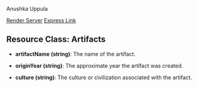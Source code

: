 Anushka Uppula

[Render Server](https://dashboard.render.com/web/srv-csmp6jogph6c73fno4k0)
[Express Link](https://f24db31uppula.onrender.com/)

## Resource Class: Artifacts
- **artifactName (string)**: The name of the artifact.

- **originYear (string)**: The approximate year the artifact was created.

- **culture (string)**: The culture or civilization associated with the artifact.
